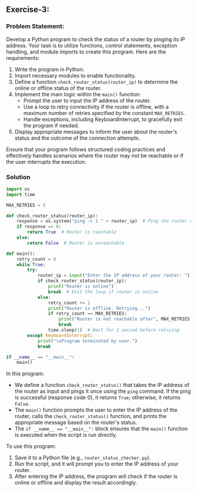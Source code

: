 ##  Exercise-3:
### Problem Statement:
Develop a Python program to check the status of a router by pinging its IP address. Your task is to utilize functions, control statements, exception handling, and module imports to create this program. Here are the requirements:

1. Write the program in Python.
2. Import necessary modules to enable functionality.
3. Define a function `check_router_status(router_ip)` to determine the online or offline status of the router.
4. Implement the main logic within the `main()` function:
    - Prompt the user to input the IP address of the router.
    - Use a loop to retry connectivity if the router is offline, with a maximum number of retries specified by the constant `MAX_RETRIES`.
    - Handle exceptions, including KeyboardInterrupt, to gracefully exit the program if needed.
5. Display appropriate messages to inform the user about the router's status and the outcome of the connection attempts.

Ensure that your program follows structured coding practices and effectively handles scenarios where the router may not be reachable or if the user interrupts the execution.


### Solution
```python
import os
import time

MAX_RETRIES = 5

def check_router_status(router_ip):
    response = os.system("ping -c 1 " + router_ip)  # Ping the router once
    if response == 0:
        return True  # Router is reachable
    else:
        return False  # Router is unreachable

def main():
    retry_count = 0
    while True:
        try:
            router_ip = input("Enter the IP address of your router: ")
            if check_router_status(router_ip):
                print("Router is online")
                break  # Exit the loop if router is online
            else:
                retry_count += 1
                print("Router is offline. Retrying...")
                if retry_count == MAX_RETRIES:
                    print("Router is not reachable after", MAX_RETRIES, "attempts.")
                    break
                time.sleep(1)  # Wait for 1 second before retrying
        except KeyboardInterrupt:
            print("\nProgram terminated by user.")
            break

if __name__ == "__main__":
    main()

```

In this program:
- We define a function `check_router_status()` that takes the IP address of the router as input and pings it once using the `ping` command. If the ping is successful (response code 0), it returns `True`; otherwise, it returns `False`.
- The `main()` function prompts the user to enter the IP address of the router, calls the `check_router_status()` function, and prints the appropriate message based on the router's status.
- The `if __name__ == "__main__":` block ensures that the `main()` function is executed when the script is run directly.

To use this program:
1. Save it to a Python file (e.g., `router_status_checker.py`).
2. Run the script, and it will prompt you to enter the IP address of your router.
3. After entering the IP address, the program will check if the router is online or offline and display the result accordingly.